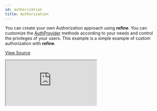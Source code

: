 ```yaml
---
id: authorization
title: Authorization
---
```


You can create your own Authorization approach using **refine**. You can customize the [AuthProvider](/docs/core/providers/auth-provider/) methods according to your needs and control the privileges of your users. This example is a simple example of custom authorization with **refine**.

[View Source](https://github.com/pankod/refine/tree/master/examples/authorization)

<iframe src="https://codesandbox.io/embed/github/pankod/refine/tree/master/examples/authorization?autoresize=1&fontsize=14&theme=dark&view=preview"
    style={{width: "100%", height:"80vh", border: "0px", borderRadius: "8px", overflow:"hidden"}}
    title="refine-authorization-example"
    allow="accelerometer; ambient-light-sensor; camera; encrypted-media; geolocation; gyroscope; hid; microphone; midi; payment; usb; vr; xr-spatial-tracking"
    sandbox="allow-forms allow-modals allow-popups allow-presentation allow-same-origin allow-scripts"
></iframe>